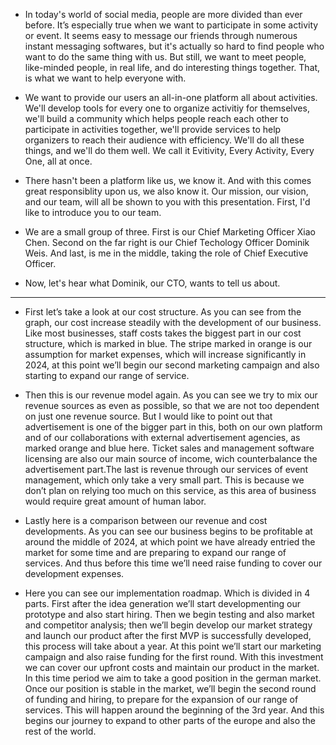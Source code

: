 - In today's world of social media, people are more divided than ever before. It’s especially true when we want to participate in some activity or event. It seems easy to message our friends through numerous instant messaging softwares, but it's actually so hard to find people who want to do the same thing with us. But still, we want to meet people, like-minded people, in real life, and do interesting things together. That, is what we want to help everyone with.

- We want to provide our users an all-in-one platform all about activities. We'll develop tools for every one to organize activitiy for themselves, we'll build a community which helps people reach each other to participate in activities together, we'll provide services to help organizers to reach their audience with efficiency. We'll do all these things, and we'll do them well. We call it Evitivity, Every Activity, Every One, all at once.

- There hasn't been a platform like us, we know it. And with this comes great responsiblity upon us, we also know it. Our mission, our vision, and our team, will all be shown to you with this presentation. First, I'd like to introduce you to our team.

- We are a small group of three. First is our Chief Marketing Officer Xiao Chen. Second on the far right is our Chief Techology Officer Dominik Weis. And last, is me in the middle, taking the role of Chief Executive Officer.
- Now, let's hear what Dominik, our CTO, wants to tell us about.

- ---------------------------------

- First let’s take a look at our cost structure. As you can see from the graph, our cost increase steadily with the development of our business. Like most businesses, staff costs takes the biggest part in our cost structure, which is marked in blue. The stripe marked in orange is our assumption for market expenses, which will increase significantly in 2024, at this point we’ll begin our second marketing campaign and also starting to expand our range of service.

- Then this is our revenue model again. As you can see we try to mix our revenue sources as even as possible, so that we are not too dependent on just one revenue source. But I would like to point out that advertisement is one of the bigger part in this, both on our own platform and of our collaborations with external advertisement agencies, as marked orange and blue here. Ticket sales and management software licensing are also our main source of income, wich counterbalance the advertisement part.The last is revenue through our services of event management, which only take a very small part. This is because we don’t plan on relying too much on this service, as this area of business would require great amount of human labor.

- Lastly here is a comparison between our revenue and cost developments. As you can see our business begins to be profitable at around the middle of 2024, at which point we have already entried the market for some time and are preparing to expand our range of services. And thus before this time we’ll need raise funding to cover our development expenses.

- Here you can see our implementation roadmap. Which is divided in 4 parts. First after the idea generation we’ll start developmenting our prototype and also start hiring. Then we begin testing and also market and competitor analysis; then we’ll begin develop our market strategy and launch our product after the first MVP is successfully developed, this process will take about a year. At this point we’ll start our marketing campaign and also raise funding for the first round. With this investment we can cover our upfront costs and maintain our product in the market. In this time period we aim to take a good position in the german market. Once our position is stable in the market, we’ll begin the second round of funding and hiring, to prepare for the expansion of our range of services. This will happen around the beginning of the 3rd year. And this begins our journey to expand to other parts of the europe and also the rest of the world.
